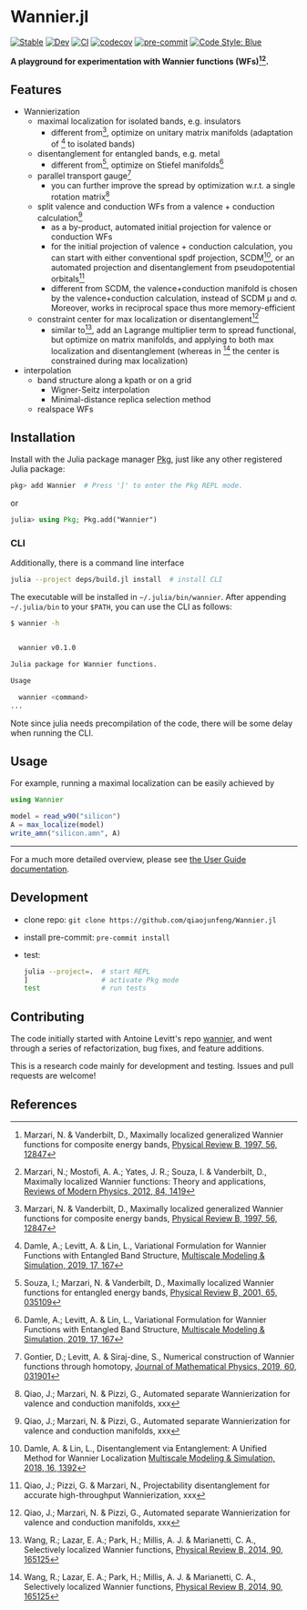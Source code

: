 # Wannier.jl

[![Stable](https://img.shields.io/badge/docs-stable-blue.svg)](https://qiaojunfeng.github.io/Wannier.jl/stable)
[![Dev](https://img.shields.io/badge/docs-dev-blue.svg)](https://qiaojunfeng.github.io/Wannier.jl/dev)
[![CI](https://github.com/qiaojunfeng/Wannier.jl/workflows/CI/badge.svg)](https://github.com/qiaojunfeng/Wannier.jl/actions?query=workflow%3ACI)
[![codecov](https://codecov.io/gh/qiaojunfeng/Wannier.jl/branch/main/graph/badge.svg?token=J2c9HRdk59)](https://codecov.io/gh/qiaojunfeng/Wannier.jl)
[![pre-commit](https://img.shields.io/badge/pre--commit-enabled-brightgreen?logo=pre-commit&logoColor=white)](https://github.com/pre-commit/pre-commit)
[![Code Style: Blue](https://img.shields.io/badge/code%20style-blue-4495d1.svg)](https://github.com/invenia/BlueStyle)

**A playground for experimentation with Wannier functions (WFs)[^MV97][^MMYSV12].**

## Features

* Wannierization
  * maximal localization for isolated bands, e.g. insulators
    * different from[^MV97], optimize on unitary matrix manifolds (adaptation of [^DLL19] to isolated bands)
  * disentanglement for entangled bands, e.g. metal
    * different from[^SMV01], optimize on Stiefel manifolds[^DLL19]
  * parallel transport gauge[^GLS19]
    * you can further improve the spread by optimization w.r.t. a single rotation matrix[^QMP21]
  * split valence and conduction WFs from a valence + conduction calculation[^QMP21]
    * as a by-product, automated initial projection for valence or conduction WFs
    * for the initial projection of valence + conduction calculation, you can start with either conventional spdf projection, SCDM[^DL18], or an automated projection and disentanglement from pseudopotential orbitals[^QPM21]
    * different from SCDM, the valence+conduction manifold is chosen by the valence+conduction calculation, instead of SCDM μ and σ. Moreover, works in reciprocal space thus more memory-efficient
  * constraint center for max localization or disentanglement[^QMP21]
    * similar to[^WLPMM14], add an Lagrange multiplier term to spread functional, but optimize on matrix manifolds, and applying to both max localization and disentanglement (whereas in [^WLPMM14] the center is constrained during max localization)
* interpolation
  * band structure along a kpath or on a grid
    * Wigner-Seitz interpolation
    * Minimal-distance replica selection method
  * realspace WFs

## Installation

Install with the Julia package manager [Pkg](https://pkgdocs.julialang.org/), just like any other registered Julia package:

```jl
pkg> add Wannier  # Press ']' to enter the Pkg REPL mode.
```

or

```jl
julia> using Pkg; Pkg.add("Wannier")
```

### CLI

Additionally, there is a command line interface

```bash
julia --project deps/build.jl install  # install CLI
```

The executable will be installed in ```~/.julia/bin/wannier```.
After appending `~/.julia/bin` to your `$PATH`, you can use the CLI as follows:

```bash
$ wannier -h


  wannier v0.1.0

Julia package for Wannier functions.

Usage

  wannier <command>
...
```

Note since julia needs precompilation of the code, there will be some delay when running the CLI.

## Usage

For example, running a maximal localization can be easily achieved by

```jl
using Wannier

model = read_w90("silicon")
A = max_localize(model)
write_amn("silicon.amn", A)
```

---

For a much more detailed overview, please see [the User Guide documentation](https://qiaojunfeng.github.io/Wannier.jl/stable/user/).

## Development

* clone repo: `git clone https://github.com/qiaojunfeng/Wannier.jl`
* install pre-commit: `pre-commit install`
* test:

  ```bash
  julia --project=.  # start REPL
  ]                  # activate Pkg mode
  test               # run tests
  ```

## Contributing

The code initially started with Antoine Levitt's repo [wannier](https://github.com/antoine-levitt/wannier), and went through a series of refactorization, bug fixes, and feature additions.

This is a research code mainly for development and testing.
Issues and pull requests are welcome!

## References

[^MV97]: Marzari, N. & Vanderbilt, D., Maximally localized generalized Wannier functions for composite energy bands, [Physical Review B, 1997, 56, 12847](https://doi.org/10.1103/physrevb.56.12847)
[^MMYSV12]: Marzari, N.; Mostofi, A. A.; Yates, J. R.; Souza, I. & Vanderbilt, D., Maximally localized Wannier functions: Theory and applications, [Reviews of Modern Physics, 2012, 84, 1419](10.1103/revmodphys.84.1419)
[^SMV01]: Souza, I.; Marzari, N. & Vanderbilt, D., Maximally localized Wannier functions for entangled energy bands, [Physical Review B, 2001, 65, 035109](https://doi.org/10.1103/physrevb.65.035109)
[^DLL19]: Damle, A.; Levitt, A. & Lin, L., Variational Formulation for Wannier Functions with Entangled Band Structure, [Multiscale Modeling & Simulation, 2019, 17, 167](https://doi.org/10.1137/18m1167164)
[^GLS19]: Gontier, D.; Levitt, A. & Siraj-dine, S., Numerical construction of Wannier functions through homotopy, [Journal of Mathematical Physics, 2019, 60, 031901](https://doi.org/10.1063/1.5085753)
[^QPM21]: Qiao, J.; Pizzi, G. & Marzari, N., Projectability disentanglement for accurate high-throughput Wannierization, xxx
[^QMP21]: Qiao, J.; Marzari, N. & Pizzi, G., Automated separate Wannierization for valence and conduction manifolds, xxx
[^DL18]: Damle, A. & Lin, L., Disentanglement via Entanglement: A Unified Method for Wannier Localization
[Multiscale Modeling & Simulation, 2018, 16, 1392](https://doi.org/10.1137/17m1129696)
[^WLPMM14]: Wang, R.; Lazar, E. A.; Park, H.; Millis, A. J. & Marianetti, C. A., Selectively localized Wannier functions, [Physical Review B, 2014, 90, 165125](https://doi.org/10.1103/physrevb.90.165125)

